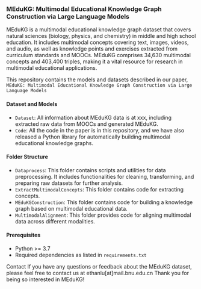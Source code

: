 ### MEduKG: Multimodal Educational Knowledge Graph Construction via Large Language Models
MEduKG is a multimodal educational knowledge graph dataset that covers natural sciences (biology, physics, and chemistry) in middle and high school education. It includes multimodal concepts covering text, images, videos, and audio, as well as knowledge points and exercises extracted from curriculum standards and MOOCs. MEduKG comprises 34,630 multimodal concepts and 403,400 triples, making it a vital resource for research in multimodal educational applications.

This repository contains the models and datasets described in our paper, `MEduKG: Multimodal Educational Knowledge Graph Construction via Large Language Models`

#### Dataset and Models
* `Dataset`: All information about MEduKG data is at xxx, including extracted raw data from MOOCs and generated MEduKG.
* `Code`: All the code in the paper is in this repository, and we have also released a Python library for automatically building multimodal educational knowledge graphs.
#### Folder Structure
* `Dataprocess`: This folder contains scripts and utilities for data preprocessing. It includes functionalities for cleaning, transforming, and preparing raw datasets for further analysis.
* `ExtractMultimodalConcepts`: This folder contains code for extracting concepts.
* `MEduKGConstruction`: This folder contains code for building a knowledge graph based on multimodal educational data.
* `MultimodalAlignment`: This folder provides code for aligning multimodal data across different modalities.

#### Prerequisites
* Python >= 3.7
* Required dependencies as listed in `requirements.txt`

Contact
If you have any questions or feedback about the MEduKG dataset, please feel free to contact us at ethanlu[at]mail.bnu.edu.cn
Thank you for being so interested in MEduKG!
